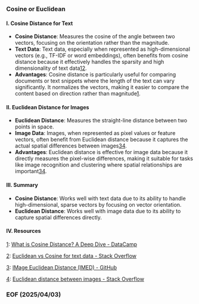 ### Cosine or Euclidean


#### I. Cosine Distance for Text
- **Cosine Distance**: Measures the cosine of the angle between two vectors, focusing on the orientation rather than the magnitude.
- **Text Data**: Text data, especially when represented as high-dimensional vectors (e.g., TF-IDF or word embeddings), often benefits from cosine distance because it effectively handles the sparsity and high dimensionality of text data[1](https://www.datacamp.com/tutorial/cosine-distance)[2](https://stackoverflow.com/questions/29901173/euclidean-vs-cosine-for-text-data).
- **Advantages**: Cosine distance is particularly useful for comparing documents or text snippets where the length of the text can vary significantly. It normalizes the vectors, making it easier to compare the content based on direction rather than magnitude[1](https://www.datacamp.com/tutorial/cosine-distance).


#### II. Euclidean Distance for Images
- **Euclidean Distance**: Measures the straight-line distance between two points in space.
- **Image Data**: Images, when represented as pixel values or feature vectors, often benefit from Euclidean distance because it captures the actual spatial differences between images[3](https://github.com/jfelding/IMED)[4](https://stackoverflow.com/questions/36985718/euclidean-distance-between-images).
- **Advantages**: Euclidean distance is effective for image data because it directly measures the pixel-wise differences, making it suitable for tasks like image recognition and clustering where spatial relationships are important[3](https://github.com/jfelding/IMED)[4](https://stackoverflow.com/questions/36985718/euclidean-distance-between-images).


#### III. Summary
- **Cosine Distance**: Works well with text data due to its ability to handle high-dimensional, sparse vectors by focusing on vector orientation.
- **Euclidean Distance**: Works well with image data due to its ability to capture spatial differences directly.


#### IV. Resources
[1](https://www.datacamp.com/tutorial/cosine-distance): 
[What is Cosine Distance? A Deep Dive - DataCamp](https://www.datacamp.com/tutorial/cosine-distance)

[2](https://stackoverflow.com/questions/29901173/euclidean-vs-cosine-for-text-data): 
[Euclidean vs Cosine for text data - Stack Overflow](https://stackoverflow.com/questions/29901173/euclidean-vs-cosine-for-text-data)

[3](https://github.com/jfelding/IMED): 
[IMage Euclidean Distance (IMED) - GitHub](https://github.com/jfelding/IMED)

[4](https://stackoverflow.com/questions/36985718/euclidean-distance-between-images): 
[Euclidean distance between images - Stack Overflow](https://stackoverflow.com/questions/36985718/euclidean-distance-between-images)


### EOF (2025/04/03)